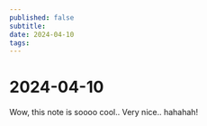 ```yaml
---
published: false
subtitle: 
date: 2024-04-10
tags: 
---
```


# 2024-04-10
Wow, this note is soooo cool.. Very nice.. hahahah!